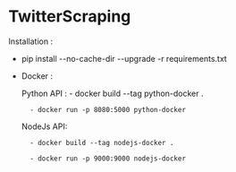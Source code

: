 # TwitterScraping

Installation : 

  - pip install --no-cache-dir --upgrade -r requirements.txt

  - Docker : 

      Python API : 
          - docker build --tag python-docker .  
           
          - docker run -p 8080:5000 python-docker
          
      NodeJs API: 
       
          - docker build --tag nodejs-docker . 
          
          - docker run -p 9000:9000 nodejs-docker
